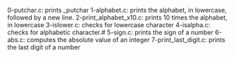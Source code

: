 0-putchar.c:  prints _putchar
1-alphabet.c: prints the alphabet, in lowercase, followed by a new line.
2-print_alphabet_x10.c: prints 10 times the alphabet, in lowercase
3-islower.c: checks for lowercase character
4-isalpha.c: checks for alphabetic character.#
5-sign.c:  prints the sign of a number
6-abs.c: computes the absolute value of an integer
7-print_last_digit.c: prints the last digit of a number
